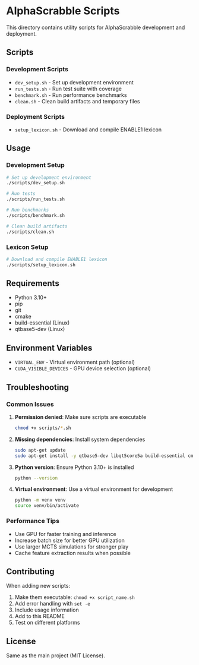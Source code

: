 # AlphaScrabble Scripts

This directory contains utility scripts for AlphaScrabble development and deployment.

## Scripts

### Development Scripts

- `dev_setup.sh` - Set up development environment
- `run_tests.sh` - Run test suite with coverage
- `benchmark.sh` - Run performance benchmarks
- `clean.sh` - Clean build artifacts and temporary files

### Deployment Scripts

- `setup_lexicon.sh` - Download and compile ENABLE1 lexicon

## Usage

### Development Setup

```bash
# Set up development environment
./scripts/dev_setup.sh

# Run tests
./scripts/run_tests.sh

# Run benchmarks
./scripts/benchmark.sh

# Clean build artifacts
./scripts/clean.sh
```

### Lexicon Setup

```bash
# Download and compile ENABLE1 lexicon
./scripts/setup_lexicon.sh
```

## Requirements

- Python 3.10+
- pip
- git
- cmake
- build-essential (Linux)
- qtbase5-dev (Linux)

## Environment Variables

- `VIRTUAL_ENV` - Virtual environment path (optional)
- `CUDA_VISIBLE_DEVICES` - GPU device selection (optional)

## Troubleshooting

### Common Issues

1. **Permission denied**: Make sure scripts are executable
   ```bash
   chmod +x scripts/*.sh
   ```

2. **Missing dependencies**: Install system dependencies
   ```bash
   sudo apt-get update
   sudo apt-get install -y qtbase5-dev libqt5core5a build-essential cmake ninja-build
   ```

3. **Python version**: Ensure Python 3.10+ is installed
   ```bash
   python --version
   ```

4. **Virtual environment**: Use a virtual environment for development
   ```bash
   python -m venv venv
   source venv/bin/activate
   ```

### Performance Tips

- Use GPU for faster training and inference
- Increase batch size for better GPU utilization
- Use larger MCTS simulations for stronger play
- Cache feature extraction results when possible

## Contributing

When adding new scripts:

1. Make them executable: `chmod +x script_name.sh`
2. Add error handling with `set -e`
3. Include usage information
4. Add to this README
5. Test on different platforms

## License

Same as the main project (MIT License).

